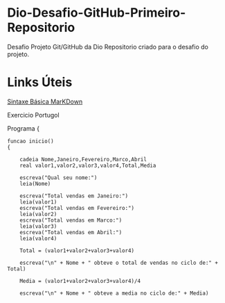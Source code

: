 # Dio-Desafio-GitHub-Primeiro-Repositorio
Desafio Projeto Git/GitHub da Dio
Repositorio criado para o desafio do projeto.
# Links Úteis
[Sintaxe Básica MarKDown](https://www.markdownguide.org/getting-started/)

Exercicio Portugol 

Programa
{
	
	funcao inicio()
	{

		cadeia Nome,Janeiro,Fevereiro,Marco,Abril
		real valor1,valor2,valor3,valor4,Total,Media
		
		escreva("Qual seu nome:")
		leia(Nome)
		
		escreva("Total vendas em Janeiro:")
		leia(valor1)
		escreva("Total vendas em Fevereiro:")
		leia(valor2)
		escreva("Total vendas em Marco:")
		leia(valor3)
		escreva("Total vendas em Abril:")
		leia(valor4)

		Total = (valor1+valor2+valor3+valor4)

		escreva("\n" + Nome + " obteve o total de vendas no ciclo de:" + Total)

		Media = (valor1+valor2+valor3+valor4)/4 

		escreva("\n" + Nome + " obteve a media no ciclo de:" + Media)
